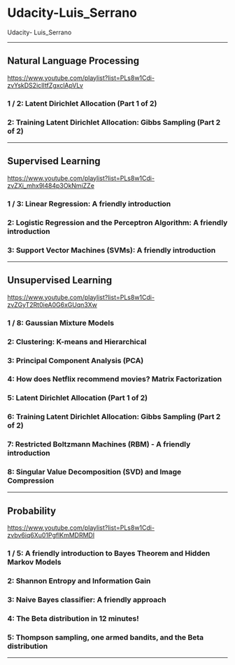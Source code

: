 # Udacity-Luis_Serrano
Udacity- Luis_Serrano


-------


## Natural Language Processing
https://www.youtube.com/playlist?list=PLs8w1Cdi-zvYskDS2icIItfZgxclApVLv


### 1 / 2: Latent Dirichlet Allocation (Part 1 of 2)


### 2: Training Latent Dirichlet Allocation: Gibbs Sampling (Part 2 of 2)



-------

## Supervised Learning
https://www.youtube.com/playlist?list=PLs8w1Cdi-zvZXi_mhx9l484p3OkNmiZZe


### 1 / 3: Linear Regression: A friendly introduction

### 2: Logistic Regression and the Perceptron Algorithm: A friendly introduction

### 3: Support Vector Machines (SVMs): A friendly introduction



-------

## Unsupervised Learning
https://www.youtube.com/playlist?list=PLs8w1Cdi-zvZGyT2Rt0ieA0G6xGUqn3Xw


### 1 / 8: Gaussian Mixture Models

### 2: Clustering: K-means and Hierarchical

### 3: Principal Component Analysis (PCA)


### 4: How does Netflix recommend movies? Matrix Factorization


### 5: Latent Dirichlet Allocation (Part 1 of 2)


### 6: Training Latent Dirichlet Allocation: Gibbs Sampling (Part 2 of 2)

### 7: Restricted Boltzmann Machines (RBM) - A friendly introduction


### 8: Singular Value Decomposition (SVD) and Image Compression


-------

## Probability
https://www.youtube.com/playlist?list=PLs8w1Cdi-zvbv6iq6Xu01PgflKmMDRMDl



### 1 / 5: A friendly introduction to Bayes Theorem and Hidden Markov Models


### 2: Shannon Entropy and Information Gain


### 3: Naive Bayes classifier: A friendly approach

### 4: The Beta distribution in 12 minutes!


### 5: Thompson sampling, one armed bandits, and the Beta distribution


-------





